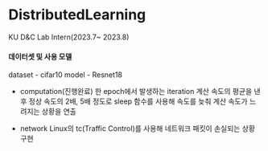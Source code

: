 # DistributedLearning

KU D&C Lab Intern(2023.7~ 2023.8)  

#### 데이터셋 및 사용 모델
dataset - cifar10
model - Resnet18 
- computation(진행완료)
한 epoch에서 발생하는 iteration 계산 속도의 평균을 낸 후 정상 속도의 2배, 5배 정도로 sleep 함수를 사용해 속도를 늦춰
계산 속도가 느려지는 상황을 연출 

- network
Linux의 tc(Traffic Control)를 사용해 네트워크 패킷이 손실되는 상황 구현 
